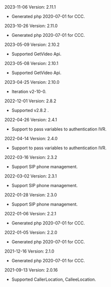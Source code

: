 2023-11-06 Version: 2.11.1
- Generated php 2020-07-01 for CCC.

2023-10-26 Version: 2.11.0
- Generated php 2020-07-01 for CCC.

2023-05-09 Version: 2.10.2
- Supported GetVideo Api.

2023-05-08 Version: 2.10.1
- Supported GetVideo Api.

2023-04-25 Version: 2.10.0
- Iteration v2-10-0.

2022-12-01 Version: 2.8.2
- Supported v2.8.2 .

2022-04-26 Version: 2.4.1
- Support to pass variables to authentication IVR.

2022-04-14 Version: 2.4.0
- Support to pass variables to authentication IVR.

2022-03-16 Version: 2.3.2
- Support SIP phone management.

2022-03-02 Version: 2.3.1
- Support SIP phone management.

2022-01-28 Version: 2.3.0
- Support SIP phone management.

2022-01-06 Version: 2.2.1
- Generated php 2020-07-01 for CCC.

2022-01-05 Version: 2.2.0
- Generated php 2020-07-01 for CCC.

2021-12-16 Version: 2.1.0
- Generated php 2020-07-01 for CCC.

2021-09-13 Version: 2.0.16
- Supported CallerLocation, CalleeLocation.

